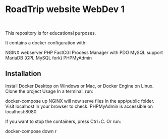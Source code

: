 <h1>RoadTrip website WebDev 1</h1>
<br>

This repository is for educational purposes.

It contains a docker configuration with:

NGINX webserver
PHP FastCGI Process Manager with PDO MySQL support
MariaDB (GPL MySQL fork)
PHPMyAdmin

<h2>Installation</h2>
Install Docker Desktop on Windows or Mac, or Docker Engine on Linux.
Clone the project
Usage
In a terminal, run:

docker-compose up
NGINX will now serve files in the app/public folder. Visit localhost in your browser to check. PHPMyAdmin is accessible on localhost:8080

If you want to stop the containers, press Ctrl+C. Or run:

docker-compose down
r
